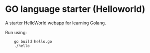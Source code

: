 # GO language starter (Helloworld)

A starter HelloWorld webapp for learning Golang. 

Run using:

```
    go build hello.go
    ./hello
```

